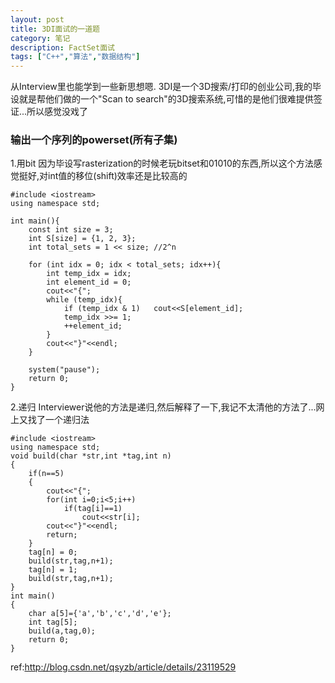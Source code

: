 ```yaml
---
layout: post
title: 3DI面试的一道题
category: 笔记
description: FactSet面试
tags: ["C++","算法","数据结构"]
---
```


从Interview里也能学到一些新思想嗯. 3DI是一个3D搜索/打印的创业公司,我的毕设就是帮他们做的一个"Scan to search"的3D搜索系统,可惜的是他们很难提供签证...所以感觉没戏了

### 输出一个序列的powerset(所有子集)
1.用bit
因为毕设写rasterization的时候老玩bitset和01010的东西,所以这个方法感觉挺好,对int值的移位(shift)效率还是比较高的

```
#include <iostream>
using namespace std;

int main(){  
	const int size = 3;
	int S[size] = {1, 2, 3};    
	int total_sets = 1 << size;	//2^n

	for (int idx = 0; idx < total_sets; idx++){  
		int temp_idx = idx;  
		int element_id = 0;  
		cout<<"{";  
		while (temp_idx){  
			if (temp_idx & 1)	cout<<S[element_id];  
			temp_idx >>= 1;  
			++element_id;  
		}  
		cout<<"}"<<endl;  
	}  

	system("pause");
	return 0;  
}  
```

2.递归
Interviewer说他的方法是递归,然后解释了一下,我记不太清他的方法了...网上又找了一个递归法

```
#include <iostream>
using namespace std;
void build(char *str,int *tag,int n)
{
	if(n==5)
	{
		cout<<"{";
		for(int i=0;i<5;i++)
			if(tag[i]==1)
				cout<<str[i];
		cout<<"}"<<endl;
		return;
	}
	tag[n] = 0;
	build(str,tag,n+1);
	tag[n] = 1;
	build(str,tag,n+1);
}
int main()
{
	char a[5]={'a','b','c','d','e'};
	int tag[5];
	build(a,tag,0);
	return 0;
}
```

ref:http://blog.csdn.net/qsyzb/article/details/23119529